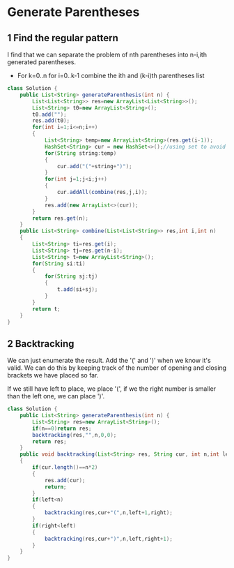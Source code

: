 # Generate Parentheses
## 1 Find the regular pattern

I find that we can separate the problem of nth parentheses into n-i,ith generated parentheses.

- For k=0..n
	for i=0..k-1
		combine the ith and (k-i)th parentheses list

```java
class Solution {
    public List<String> generateParenthesis(int n) {
        List<List<String>> res=new ArrayList<List<String>>();
        List<String> t0=new ArrayList<String>();
        t0.add("");
        res.add(t0);
        for(int i=1;i<=n;i++)
        {
            List<String> temp=new ArrayList<String>(res.get(i-1));
            HashSet<String> cur = new HashSet<>();//using set to avoid duplicated results
            for(String string:temp)
            {
                cur.add("("+string+")");
            }
            for(int j=1;j<i;j++)
            {
                cur.addAll(combine(res,j,i));
            }
            res.add(new ArrayList<>(cur));
        }
        return res.get(n);
    }
    public List<String> combine(List<List<String>> res,int i,int n)
    {
        List<String> ti=res.get(i);
        List<String> tj=res.get(n-i);
        List<String> t=new ArrayList<String>();
        for(String si:ti)
        {
            for(String sj:tj)
            {
                t.add(si+sj);
            }
        }
        return t;
    }
}
```

## 2 Backtracking 
We can just enumerate the result. Add the '(' and ')' when we know it's valid. We can do this by keeping track of the number of opening and closing brackets we have placed so far.

If we still have left to place, we place '(', if we the right number is smaller than the left one, we can place ')'.

```java
class Solution {
    public List<String> generateParenthesis(int n) {
        List<String> res=new ArrayList<String>();
        if(n==0)return res;
        backtracking(res,"",n,0,0);
        return res;
    }
    public void backtracking(List<String> res, String cur, int n,int left, int right)
    {
        if(cur.length()==n*2)
        {
            res.add(cur);
            return;
        }
        if(left<n)
        {
            backtracking(res,cur+"(",n,left+1,right);
        }
        if(right<left)
        {
            backtracking(res,cur+")",n,left,right+1);
        }
    }
}
```
